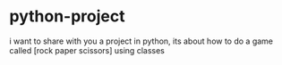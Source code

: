 # python-project
i want to share with you a project in python, its about how to do a game called [rock paper scissors] using classes 
